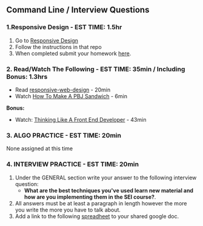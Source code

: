 
## Command Line / Interview Questions

### 1.Responsive Design  - EST TIME: 1.5hr

1.  Go to [Responsive Design](./responsive-design)
2. Follow the instructions in that repo
3. When completed submit your homework [here](https://docs.google.com/forms/d/e/1FAIpQLSeroos9mbUxkYhzETYq4dylzqb_il07tKHBby2YPLkqb0Wr9Q/viewform). 


### 2. Read/Watch The Following - EST TIME: 35min / Including Bonus: 1.3hrs
- Read [responsive-web-design](https://learn.shayhowe.com/advanced-html-css/responsive-web-design/#media-queries) - 20min
- Watch [How To Make A PBJ Sandwich](https://www.youtube.com/watch?v=Ct-lOOUqmyY) - 6min


**Bonus:**

- Watch: [Thinking Like A Front End Developer](https://css-tricks.com/video-screencasts/169-how-to-think-like-a-front-end-developer/) - 43min


### 3. ALGO PRACTICE - EST TIME: 20min

None assigned at this time


### 4.  INTERVIEW PRACTICE - EST TIME: 20min

1. Under the GENERAL section write your answer to the following interview question: 
   - **What are the best techniques you've used learn new material and how are you implementing them in the SEI course?**.
2. All answers must be at least a paragraph in length however the more you write the more you have to talk about.
3. Add a link to the following [spreadheet](https://docs.google.com/spreadsheets/u/0/d/1brTSyF1pa1bjWFS5yUrMyizd3sZgvYn5uLet93aZKVg/edit) to your shared google doc.


